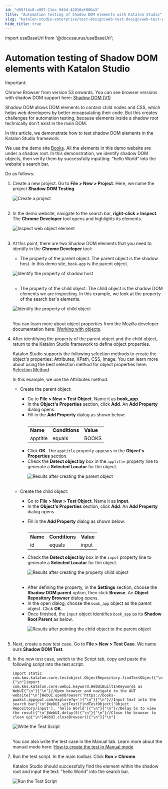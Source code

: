 ```yaml
---
id: "d99f14c0-a997-11ec-949d-42010af000a3"
title: "Automation testing of Shadow DOM elements with Katalon Studio"
slug: "katalon-studio-enterprise/test-design/web-test-design/web-test-objects/automation-testing-of-shadow-dom-elements-with-katalon-studio"
hide_title: true
---
```

import useBaseUrl from '@docusaurus/useBaseUrl';


# <a id="id" class="anchor_top_offset"/><a id="ariaid-title1" class="anchor_top_offset"/>Automation testing of Shadow DOM elements with Katalon Studio

<div xmlns="http://www.w3.org/1999/xhtml" className="note important note_important"><span className="note__title">Important:</span> 
  <p className="p">Chrome Browser from version 53 onwards. You can see browser versions with shadow DOM support here: <a className="xref j-external-link" href="https://caniuse.com/shadowdomv1" target="_blank">Shadow DOM (V1)</a>
  </p>
</div>
<p xmlns="http://www.w3.org/1999/xhtml" className="p">Shadow DOM allows DOM elements to contain child nodes and CSS, which helps web developers by better encapsulating their code. But this creates challenges for automation testing, because elements inside a shadow root technically don't exist in the main DOM.</p> 
<p xmlns="http://www.w3.org/1999/xhtml" className="p">In this article, we demonstrate how to test shadow DOM elements in the Katalon Studio framework.</p> 
<p xmlns="http://www.w3.org/1999/xhtml" className="p">We use the demo site <a className="xref j-external-link" href="https://books-pwakit.appspot.com/explore?q=" target="_blank">Books</a>. All the elements in this demo website are under a shadow root. In this demonstration, we identify shadow DOM objects, then verify them by successfully inputting: "hello World" into the website's search bar.</p> 
<p xmlns="http://www.w3.org/1999/xhtml" className="p">Do as follows:</p> 
<ol xmlns="http://www.w3.org/1999/xhtml" className="ol"><li className="li">     <p className="p">Create a new project. Go to <strong className="ph b">File &gt; New &gt; Project</strong>. Here, we name the project <strong className="ph b">Shadow DOM Testing</strong>.</p>     <p className="p"> <img className="image" src={useBaseUrl("https://github.com/katalon-studio/docs-images/raw/339de0f5ad5bce4f4dc1d8d7ef8f0ea6b5d0780a/katalon-studio/tutorials/shadow_dom_elements_testing/Katalon-DOM-testing.png")} width={500} alt="Create a project" /><br /><br />     </p>   </li><li className="li">     <p className="p">In the demo website, navigate to the search bar, <strong className="ph b">right-click &gt; Inspect</strong>. The <strong className="ph b">Chrome Developer</strong> tool opens and highlights its elements.</p>     <p className="p"> <img className="image" src={useBaseUrl("https://github.com/katalon-studio/docs-images/raw/master/katalon-studio/tutorials/shadow_dom_elements_testing/KS-DOM-Inspect-web-object%20element%20.png")} width={650} alt="Inspect web object element" /><br /><br />     </p>   </li><li className="li">     <p className="p">At this point, there are two Shadow DOM elements that you need to identify in the <strong className="ph b">Chrome Developer</strong> tool:</p>     <ul className="ul"><li className="li">The property of the parent object. The parent object is the shadow host. In this demo site, <code className="ph codeph">book-app</code> is the parent object.</li></ul>     <p className="p"> <img className="image" src={useBaseUrl("https://github.com/katalon-studio/docs-images/raw/59a8792abbe002830ddd808284c7a51a43fb5acb/katalon-studio/tutorials/shadow_dom_elements_testing/KS-DOM-Property-of-shadow-host.png")} width={650} alt="Identify the property of shadow host" /><br /><br />     </p>     <ul className="ul"><li className="li">The property of the child object. The child object is the shadow DOM elements we are inspecting. In this example, we look at the property of the search bar's elements.</li></ul>     <p className="p"> <img className="image" src={useBaseUrl("https://github.com/katalon-studio/docs-images/raw/master/katalon-studio/tutorials/shadow_dom_elements_testing/KS-DOM-Property-of-shadow-DOM-elements.png")} width={650} alt="Identify the property of child object" /><br /><br />     </p>     <p className="p">You can learn more about object properties from the Mozilla developer documentation here: <a className="xref j-external-link" href="https://developer.mozilla.org/en-US/docs/Web/JavaScript/Guide/Working_with_Objects" target="_blank">Working with objects</a>.</p>   </li><li className="li">     <p className="p">After identifying the property of the parent object and the child object, return to the Katalon Studio framework to define object properties.</p>     <p className="p">Katalon Studio supports the following selection methods to create the object's properties: Attributes, XPath, CSS, Image. You can learn more about using the best selection method for object properties here: S<a className="xref j-external-link" href="https://docs.katalon.com/katalon-studio/docs/web-selection-methods.html#configure-test-design" target="_blank">election Method</a>.</p>     <p className="p">In this example, we use the Attributes method. </p>     <div className="p">       <ul className="ul"><li className="li">           <p className="p">Create the parent object:</p>           <ul className="ul"><li className="li">Go to <strong className="ph b">File &gt; New &gt; Test Object</strong>. Name it as <strong className="ph b">book_app</strong>.</li><li className="li">In the <strong className="ph b">Object's Properties</strong> section, click <strong className="ph b">Add</strong>. An <strong className="ph b">Add Property</strong> dialog opens.</li><li className="li">Fill in the <strong className="ph b">Add Property</strong> dialog as shown below: <table className="table"><caption /><tbody className="tbody"><tr className><td className="entry"> <strong className="ph b">Name</strong>                     </td><td className="entry"> <strong className="ph b">Conditions</strong>                     </td><td className="entry"> <strong className="ph b">Value</strong>                     </td></tr><tr className><td className="entry">apptitle</td><td className="entry">equals</td><td className="entry">BOOKS</td></tr></tbody></table>             </li><li className="li">Click <strong className="ph b">OK</strong>. The <code className="ph codeph">apptitle</code> property appears in the <strong className="ph b">Object's Properties</strong> section.</li><li className="li">Check the <strong className="ph b">Detect object by</strong> box in the <code className="ph codeph">apptitle</code> property line to generate a <strong className="ph b">Selected Locator</strong> for the object. <p className="p"> <img className="image" src={useBaseUrl("https://github.com/katalon-studio/docs-images/raw/master/katalon-studio/tutorials/shadow_dom_elements_testing/KS-DOM-Results-after-creating-the-parent-objects.png")} width={650} alt="Results after creating the parent object" /><br /><br />               </p></li></ul>         </li><li className="li">           <p className="p">Create the child object:</p>           <ul className="ul"><li className="li">Go to <strong className="ph b">File &gt; New &gt; Test Object</strong>. Name it as <strong className="ph b">input</strong>.</li><li className="li">In the <strong className="ph b">Object's Properties</strong> section, click <strong className="ph b">Add</strong>. An <strong className="ph b">Add Property</strong> dialog opens.</li><li className="li">               <p className="p">Fill in the <strong className="ph b">Add Property</strong> dialog as shown below:</p>               <table className="table"><caption /><tbody className="tbody"><tr className><td className="entry"> <strong className="ph b">Name</strong>                     </td><td className="entry"> <strong className="ph b">Conditions</strong>                     </td><td className="entry"> <strong className="ph b">Value</strong>                     </td></tr><tr className><td className="entry">id</td><td className="entry">equals</td><td className="entry">input</td></tr></tbody></table>             </li><li className="li">               <p className="p">Check the <strong className="ph b">Detect object by</strong> box in the <code className="ph codeph">input</code> property line to generate a <strong className="ph b">Selected Locator</strong> for the object.</p>               <p className="p"> <img className="image" src={useBaseUrl("https://github.com/katalon-studio/docs-images/raw/master/katalon-studio/tutorials/shadow_dom_elements_testing/KS-DOM-after-creating-the-property-of-child-object.png")} width={650} alt="Results after creating the property child object" /><br /><br />               </p>             </li></ul>           <ul className="ul"><li className="li">After defining the property, in the <strong className="ph b">Settings</strong> section, choose the <strong className="ph b">Shadow DOM parent</strong> option, then click <strong className="ph b">Browse</strong>. An <strong className="ph b">Object Repository Browser</strong> dialog opens.</li><li className="li">In the open dialog, choose the <code className="ph codeph">book_app</code> object as the parent object. Click <strong className="ph b">OK</strong>.</li><li className="li">Once finished, the <code className="ph codeph">input</code> object identifies <code className="ph codeph">book_app</code> as its <strong className="ph b">Shadow Root Parent</strong> as below.               <p className="p"> <img className="image" src={useBaseUrl("https://github.com/katalon-studio/docs-images/raw/master/katalon-studio/tutorials/shadow_dom_elements_testing/KS-DOM-after-defining-parent-object-for-the-child-object.png")} width={650} alt="Results after pointing the child object to the parent object" /><br /><br />                </p></li></ul>         </li></ul>     </div>   </li><li className="li">     <p className="p">Next, create a new test case. Go to <strong className="ph b">File &gt; New &gt; Test Case</strong>. We name ours <strong className="ph b">Shadow DOM Test</strong>.</p>   </li><li className="li">     <p className="p">In the new test case, switch to the Script tab, copy and paste the following script into the test script.</p>     <pre className="pre codeblock"><code>import static com.kms.katalon.core.testobject.ObjectRepository.findTestObject{"\n"}{"\n"}import com.kms.katalon.core.webui.keyword.WebUiBuiltInKeywords as WebUI{"\n"}{"\n"}//Open browser and navigate to the AUT website{"\n"}WebUI.openBrowser('https://books-pwakit.appspot.com/explore?q='){"\n"}{"\n"}//Input text into the search bar{"\n"}WebUI.setText(findTestObject('Object Repository/input'), 'hello World'){"\n"}{"\n"}//Delay 5s to view the result{"\n"}WebUI.delay(5){"\n"}{"\n"}//Close the browser to clean up{"\n"}WebUI.closeBrowser(){"\n"}{"\n"}</code></pre>     <p className="p"> <img className="image" src={useBaseUrl("https://github.com/katalon-studio/docs-images/raw/master/katalon-studio/tutorials/shadow_dom_elements_testing/KS-DOM-final-test-script.png")} width={500} alt="Write the Test Script" /><br /><br />     </p>     <p className="p">You can also write the test case in the Manual tab. Learn more about the manual mode here: <a className="xref j-external-link" href="https://docs.katalon.com/katalon-studio/videos/create_test_manual_mode.html" target="_blank">How to create the test in Manual mode</a>     </p>   </li><li className="li">     <p className="p">Run the test script. In the main toolbar. Click <strong className="ph b">Run &gt; Chrome</strong>.</p>     <p className="p">Katalon Studio should successfully find the element within the shadow root and input the text: "hello World" into the search bar.</p>     <p className="p"> <img className="image" src={useBaseUrl("https://github.com/katalon-studio/docs-images/raw/master/katalon-studio/tutorials/shadow_dom_elements_testing/KS-DOM-final-results-after-running-the-test.png")} width={650} alt="Run the Test Script" /><br /><br />     </p>   </li></ol> 
